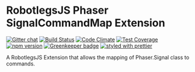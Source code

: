 RobotlegsJS Phaser SignalCommandMap Extension
===

[![Gitter chat](https://badges.gitter.im/RobotlegsJS/RobotlegsJS.svg)](https://gitter.im/RobotlegsJS/RobotlegsJS)
[![Build Status](https://secure.travis-ci.org/RobotlegsJS/RobotlegsJS-Phaser-SignalCommandMap.svg?branch=master)](https://travis-ci.org/RobotlegsJS/RobotlegsJS-Phaser-SignalCommandMap)
[![Code Climate](https://codeclimate.com/github/RobotlegsJS/RobotlegsJS-Phaser-SignalCommandMap/badges/gpa.svg)](https://codeclimate.com/github/RobotlegsJS/RobotlegsJS-Phaser-SignalCommandMap)
[![Test Coverage](https://codeclimate.com/github/RobotlegsJS/RobotlegsJS-Phaser-SignalCommandMap/badges/coverage.svg)](https://codeclimate.com/github/RobotlegsJS/RobotlegsJS-Phaser-SignalCommandMap/coverage)
[![npm version](https://badge.fury.io/js/%40robotlegsjs%2Fphaser-signalcommandmap.svg)](https://badge.fury.io/js/%40robotlegsjs%2Fphaser-signalcommandmap)
[![Greenkeeper badge](https://badges.greenkeeper.io/RobotlegsJS/RobotlegsJS-Phaser-SignalCommandMap.svg)](https://greenkeeper.io/)
[![styled with prettier](https://img.shields.io/badge/styled_with-prettier-ff69b4.svg)](https://github.com/prettier/prettier)

A RobotlegsJS Extension that allows the mapping of Phaser.Signal class to commands.
